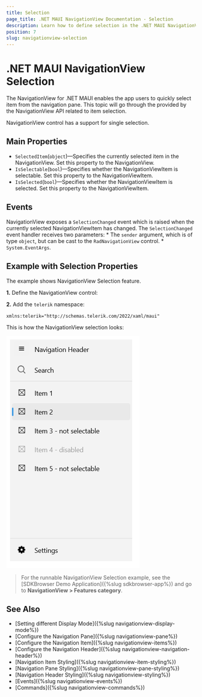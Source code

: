 ```yaml
---
title: Selection
page_title: .NET MAUI NavigationView Documentation - Selection
description: Learn how to define selection in the .NET MAUI NavigationView control.
position: 7
slug: navigationview-selection
---
```


# .NET MAUI NavigationView Selection

The NavigationView for .NET MAUI enables the app users to quickly select item from the navigation pane. This topic will go through the provided by the NavigationView API related to item selection.

NavigationView control has a support for single selection. 

## Main Properties

* `SelectedItem`(`object`)&mdash;Specifies the currently selected item in the NavigationView. Set this property to the NavigationView.
* `IsSelectable`(`bool`)&mdash;Specifies whether the NavigationViewItem is selectable. Set this property to the NavigationViewItem.
* `IsSelected`(`bool`)&mdash;Specifies whether the NavigationViewItem is selected. Set this property to the NavigationViewItem.

## Events

NavigationView exposes a `SelectionChanged` event which is raised when the currently selected NavigationViewItem has changed. The `SelectionChanged` event handler receives two parameters:
	* The `sender` argument, which is of type `object`, but can be cast to the `RadNavigationView` control.
	* `System.EventArgs`.

## Example with Selection Properties

The example shows NavigationView Selection feature. 

**1.** Define the NavigationView control:

<snippet id='navigationview-selection' />

**2.** Add the `telerik` namespace:

```XAML
xmlns:telerik="http://schemas.telerik.com/2022/xaml/maui"
```

This is how the NavigationView selection looks:

![Telerik UI for .NET MAUI NavigationView Selection](images/navigatioview-selection.png)

> For the runnable NavigationView Selection example, see the [SDKBrowser Demo Application]({%slug sdkbrowser-app%}) and go to **NavigationView > Features category**.

## See Also

- [Setting different Display Mode]({%slug navigationview-display-mode%})
- [Configure the Navigation Pane]({%slug navigationview-pane%})
- [Configure the Navigation Item]({%slug navigationview-items%})
- [Configure the Navigation Header]({%slug navigationview-navigation-header%})
- [Navigation Item Styling]({%slug navigationview-item-styling%})
- [Navigation Pane Styling]({%slug navigationview-pane-styling%})
- [Navigation Header Styling]({%slug navigationview-styling%})
- [Events]({%slug navigationview-events%})
- [Commands]({%slug navigationview-commands%})
